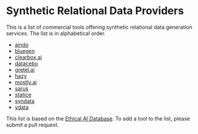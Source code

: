 # Synthetic Relational Data Providers

This is a list of commercial tools offering
synthetic relational data generation services.
The list is in alphabetical order.

- [aindo](https://www.aindo.com)
- [bluegen](https://bluegen.ai)
- [clearbox.ai](https://www.clearbox.ai)
- [datacebo](https://datacebo.com/)
- [gretel.ai](https://gretel.ai/)
- [hazy](https://hazy.com)
- [mostly.ai](https://mostly.ai)
- [sarus](https://www.sarus.tech)
- [statice](https://www.statice.ai)
- [syndata](https://syndata.co)
- [ydata](https://ydata.ai)



This list is based on the [Ethical AI Database](https://www.eaidb.org/). To add a tool to the list, please submit a pull request.
